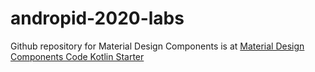 # andropid-2020-labs
Github repository for Material Design Components is at [Material Design Components Code Kotlin Starter](https://github.com/Zephrodite/android-material-design/tree/101-starter/kotlin)
